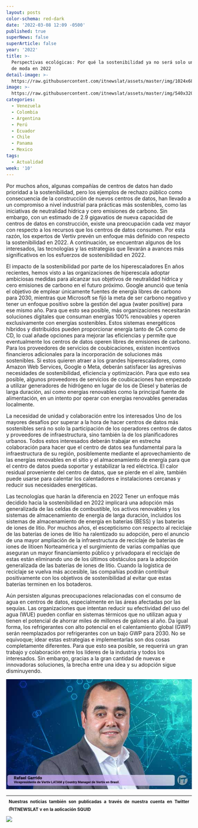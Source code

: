 ```yaml
---
layout: posts
color-schema: red-dark
date: '2022-03-08 12:09 -0500'
published: true
superNews: false
superArticle: false
year: '2022'
title: >-
  Perspectivas ecológicas: Por qué la sostenibilidad ya no será solo una palabra
  de moda en 2022 
detail-image: >-
  https://raw.githubusercontent.com/itnewslat/assets/master/img/1024x680/Rafael-Garrido-g.jpg
image: >-
  https://raw.githubusercontent.com/itnewslat/assets/master/img/540x320/Rafael-Garrido-p.jpg
categories:
  - Venezuela
  - Colombia
  - Argentina
  - Perú
  - Ecuador
  - Chile
  - Panama
  - Mexico
tags:
  - Actualidad
week: '10'
---
```

Por muchos años, algunas compañías de centros de datos han dado prioridad a la sostenibilidad, pero los ejemplos de rechazo público como consecuencia de la construcción de nuevos centros de datos, han llevado a un compromiso a nivel industrial para prácticas más sostenibles, como las iniciativas de neutralidad hídrica y cero emisiones de carbono. Sin embargo, con un estimado de 2.9 gigavatios de nueva capacidad de centros de datos en construcción, existe una preocupación cada vez mayor con respecto a los recursos que los centros de datos consumen. Por esta razón, los expertos de Vertiv prevén un enfoque más definido con respecto la sostenibilidad en 2022.
 A continuación, se encuentran algunos de los interesados, las tecnologías y las estrategias que llevarán a avances más significativos en los esfuerzos de sostenibilidad en 2022.
 
El impacto de la sostenibilidad por parte de los hiperescaladores
En años recientes, hemos visto a las organizaciones de hiperescala adoptar ambiciosas medidas para alcanzar sus objetivos de neutralidad hídrica y cero emisiones de carbono en el futuro próximo. Google anunció que tenía el objetivo de emplear únicamente fuentes de energía libres de carbono para 2030, mientras que Microsoft se fijó la meta de ser carbono negativo y tener un enfoque positivo sobre la gestión del agua (water positive) para ese mismo año. Para que esto sea posible, más organizaciones necesitarán soluciones digitales que consuman energías 100% renovables y operen exclusivamente con energías sostenibles. Estos sistemas energéticos híbridos y distribuidos pueden proporcionar energía tanto de CA como de CD, lo cual añade opciones para mejorar las eficiencias y permite que eventualmente los centros de datos operen libres de emisiones de carbono. 
Para los proveedores de servicios de coubicaciones, existen incentivos financieros adicionales para la incorporación de soluciones más sostenibles. Si estos quieren atraer a los grandes hiperescaladores, como Amazon Web Services, Google o Meta, deberán satisfacer las agresivas necesidades de sostenibilidad, eficiencia y optimización. Para que esto sea posible, algunos proveedores de servicios de coubicaciones han empezado a utilizar generadores de hidrógeno en lugar de los de Diesel y baterías de larga duración, así como energías renovables como la principal fuente de alimentación, en un intento por operar con energías renovables generadas localmente. 
 
La necesidad de unidad y colaboración entre los interesados
Uno de los mayores desafíos por superar a la hora de hacer centros de datos más sostenibles será no solo la participación de los operadores centros de datos y proveedores de infraestructura, sino también la de los planificadores urbanos. Todos estos interesados deberán trabajar en estrecha colaboración para hacer que el centro de datos sea fundamental para la infraestructura de su región, posiblemente mediante el aprovechamiento de las energías renovables en el sitio y el almacenamiento de energía para que el centro de datos pueda soportar y estabilizar la red eléctrica. El calor residual proveniente del centro de datos, que se pierde en el aire, también puede usarse para calentar los calentadores e instalaciones cercanas y reducir sus necesidades energéticas.
 
Las tecnologías que harán la diferencia en 2022
Tener un enfoque más decidido hacia la sostenibilidad en 2022 implicará una adopción más generalizada de las celdas de combustible, los activos renovables y los sistemas de almacenamiento de energía de larga duración, incluidos los sistemas de almacenamiento de energía en baterías (BESS) y las baterías de iones de litio. 
Por muchos años, el escepticismo con respecto al reciclaje de las baterías de iones de litio ha ralentizado su adopción, pero el anuncio de una mayor ampliación de la infraestructura de reciclaje de baterías de iones de litioen Norteamérica y el surgimiento de varias compañías que aseguran un mayor financiamiento público y privadopara el reciclaje de estas están eliminando uno de los últimos obstáculos para la adopción generalizada de las baterías de iones de litio. Cuando la logística de reciclaje se vuelva más accesible, las compañías podrán contribuir positivamente con los objetivos de sostenibilidad al evitar que estas baterías terminen en los botaderos.

Aún persisten algunas preocupaciones relacionadas con el consumo de agua en centros de datos, especialmente en las áreas afectadas por las sequías. Las organizaciones que intentan reducir su efectividad del uso del agua (WUE) pueden confiar en sistemas térmicos que no utilizan agua y tienen el potencial de ahorrar miles de millones de galones al año. Da igual forma, los refrigerantes con alto potencial en el calentamiento global (GWP) serán reemplazados por refrigerantes con un bajo GWP para 2030.
No se equivoque; idear estas estrategias e implementarlas son dos cosas completamente diferentes. Para que esto sea posible, se requerirá un gran trabajo y colaboración entre los líderes de la industria y todos los interesados. Sin embargo, gracias a la gran cantidad de nuevas e innovadoras soluciones, la brecha entre una idea y su adopción sigue disminuyendo.

![](https://raw.githubusercontent.com/itnewslat/assets/master/img/540x320/Rafael-Garrido-p.jpg)

<table style="height: 42px;" width="569">
<tbody>
<tr>
<td style="text-align: justify;"><sub><strong>Nuestras noticias también son publicadas a través de nuestra cuenta en Twitter <a href="https://twitter.com/itnewslat?lang=es">@ITNEWSLAT</a> y en la aplicación <a href="https://squidapp.co/en/">SQUID</a></strong></sub></td>
</tr>
</tbody>
</table>

<img src="https://tracker.metricool.com/c3po.jpg?hash=56f88a41e39ab42c063cc51676587a04"/>